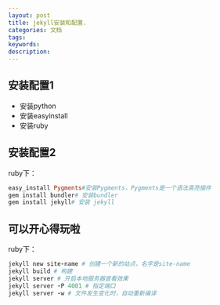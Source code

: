 ```yaml
---
layout: post
title: jekyll安装和配置.
categories: 文档
tags: 
keywords:
description:
---
```



## 安装配置1
- 安装python
- 安装easyinstall
- 安装ruby

## 安装配置2
ruby下：
```ruby
easy_install Pygments#安装Pygments，Pygments是一个语法高亮插件
gem install bundler# 安装bundler
gem install jekyll# 安装 jekyll
```

## 可以开心得玩啦
ruby下：
```ruby
jekyll new site-name # 创建一个新的站点，名字是site-name
jekyll build # 构建
jekyll server # 开启本地服务器查看效果
jekyll server -P 4001 # 指定端口
jekyll server -w # 文件发生变化时，自动重新编译
```
